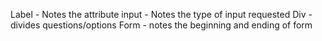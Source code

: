 Label - Notes the attribute
input - Notes the type of input requested
Div - divides questions/options
Form - notes the beginning and ending of form